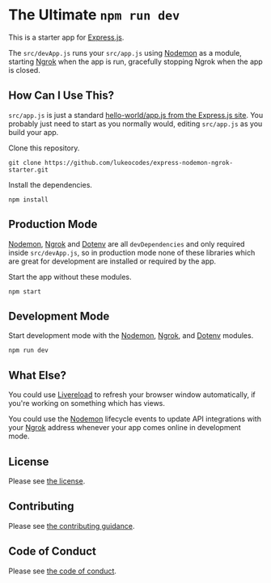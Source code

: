 # The Ultimate `npm run dev`

This is a starter app for [Express.js](https://expressjs.com/).

The `src/devApp.js` runs your `src/app.js` using [Nodemon](https://nodemon.io/) as a module, starting [Ngrok](https://ngrok.com/) when the app is run, gracefully stopping Ngrok when the app is closed.

## How Can I Use This?

`src/app.js` is just a standard [hello-world/app.js from the Express.js site](https://expressjs.com/en/starter/hello-world.html). You probably just need to start as you normally would, editing `src/app.js` as you build your app.

Clone this repository.

```shell
git clone https://github.com/lukeocodes/express-nodemon-ngrok-starter.git
```

Install the dependencies.

```shell
npm install
```

## Production Mode

[Nodemon](https://nodemon.io/), [Ngrok](https://ngrok.com/) and [Dotenv](https://www.npmjs.com/package/dotenv) are all `devDependencies` and only required inside `src/devApp.js`, so in production mode none of these libraries which are great for development are installed or required by the app.

Start the app without these modules.

```shell
npm start
```

## Development Mode

Start development mode with the [Nodemon](https://nodemon.io/), [Ngrok](https://ngrok.com/), and [Dotenv](https://www.npmjs.com/package/dotenv) modules.

```shell
npm run dev
```

## What Else?

You could use [Livereload](https://www.npmjs.com/package/livereload) to refresh your browser window automatically, if you're working on something which has views.

You could use the [Nodemon](https://nodemon.io/) lifecycle events to update API integrations with your [Ngrok](https://ngrok.com/) address whenever your app comes online in development mode.

## License

Please see [the license](LICENSE).

## Contributing

Please see [the contributing guidance](CONTRIBUTING.md).

## Code of Conduct

Please see [the code of conduct](CODE_OF_CONDUCT.md).